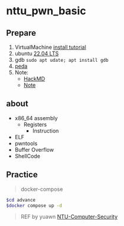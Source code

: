 # nttu_pwn_basic

## Prepare

1. VirtualMachine [install tutorial](https://hackmd.io/@SCIST/VirtualBox)
2. ubuntu [22.04 LTS](https://ubuntu.com/download/desktop)
3. gdb `sudo apt udate; apt install gdb`
4. [peda](https://github.com/longld/peda)
5. Note:
    + [HackMD](https://hackmd.io/@KzcDuD/rJi1yJBfC)
    + [Note](note.md)

## about

+ x86_64 assembly
  + Registers
    + Instruction
+ ELF
+ pwntools
+ Buffer Overflow
+ ShellCode

## Practice

> docker-compose

```bash
$cd advance
$docker compose up -d
```

> REF by yuawn [NTU-Computer-Security](https://github.com/yuawn/NTU-Computer-Security)